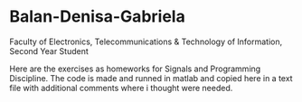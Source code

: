 # Balan-Denisa-Gabriela
Faculty of Electronics, Telecommunications & Technology of Information, Second Year Student 

Here are the exercises as homeworks for Signals and Programming Discipline.
The code is made and runned in matlab and copied here in a text file with additional comments where i thought were needed.
